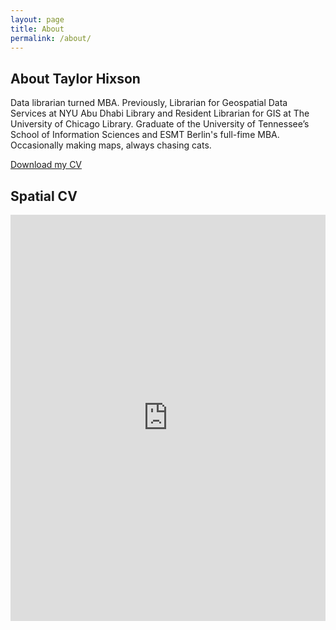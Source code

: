 ```yaml
---
layout: page
title: About
permalink: /about/
---
```

## About Taylor Hixson
Data librarian turned MBA. Previously, Librarian for Geospatial Data Services at NYU Abu Dhabi Library and Resident Librarian for GIS at The University of Chicago Library. Graduate of the University of Tennessee’s School of Information Sciences and ESMT Berlin's full-fime MBA. Occasionally making maps, always chasing cats.

[Download my CV](/assets/Hixson_CV2024.pdf)

## Spatial CV
<iframe src="https://storymaps.arcgis.com/stories/695bf0d9933d4f648113c407810c8655" width= "100%" height="650" frameborder="0" style="border:0" allowfullscreen>iFrames are not supported on this page.</iframe>
